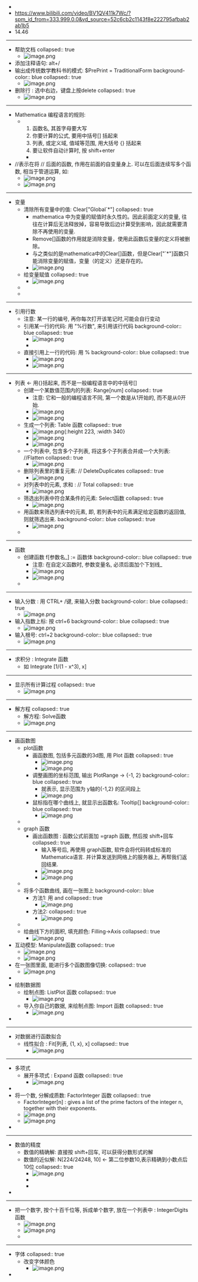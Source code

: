 -
- https://www.bilibili.com/video/BV1QV411k7Wc/?spm_id_from=333.999.0.0&vd_source=52c6cb2c1143f8e222795afbab2ab1b5
- 14.46
- ---
- 帮助文档
  collapsed:: true
	- ![image.png](../assets/image_1667913312156_0.png)
- 添加注释语句: alt+/
- 输出成传统数学教科书的模式: $PrePrint = TraditionalForm
  background-color:: blue
  collapsed:: true
	- ![image.png](../assets/image_1667967405697_0.png)
- 删除行 : 选中右边，键盘上按delete
  collapsed:: true
	- ![image.png](../assets/image_1667959723943_0.png)
- ---
- Mathematica 编程语言的规则:
	- 1. 函数名, 其首字母要大写
	  2. 你要计算的公式, 要用中括号[] 括起来
	  3. 列表, 或定义域, 值域等范围, 用大括号 {} 括起来
	  4. 要让软件自动计算时, 按 shift+enter
		-
- //表示在将 // 后面的函数, 作用在前面的自变量身上. 可以在后面连续写多个函数, 相当于管道运算, 如:
	- ![image.png](../assets/image_1667971212814_0.png)
	- ![image.png](../assets/image_1667971349929_0.png)
- ---
- 变量
	- 清除所有变量中的值:  Clear["Global`*"]
	  collapsed:: true
		- mathematica 中为变量的赋值时永久性的。因此前面定义的变量, 往往在计算后无法释放掉，容易导致后边计算受到影响，因此就需要清除不再使用的变量.
		- Remove[]函数的作用就是消除变量，使用此函数后变量的定义将被删除。
		- 与之类似的是mathematica中的Clear[]函数，但是Clear["`*"]函数只能消除变量的赋值，变量（的定义）还是存在的。
		- ![image.png](../assets/image_1667959116534_0.png)
	- 给变量赋值
	  collapsed:: true
		- ![image.png](../assets/image_1667957525308_0.png)
	-
	-
- ---
- 引用行数
	- 注意: 某一行的编号, 再你每次打开该笔记时,可能会自行变动
	- 引用某一行的代码: 用 "%行数", 来引用该行代码
	  background-color:: blue
	  collapsed:: true
		- ![image.png](../assets/image_1667956970591_0.png)
		-
	- 直接引用上一行的代码: 用 %
	  background-color:: blue
	  collapsed:: true
		- ![image.png](../assets/image_1667957155691_0.png)
		- ![image.png](../assets/image_1667957270830_0.png)
- ---
- 列表 ← 用{}括起来, 而不是一般编程语言中的中括号[]
	- 创建一个某数值范围内的列表: Range[num]
	  collapsed:: true
		- 注意: 它和一般的编程语言不同, 第一个数是从1开始的, 而不是从0开始.
		- ![image.png](../assets/image_1667970271015_0.png)
		- ![image.png](../assets/image_1667970410704_0.png)
	- 生成一个列表:  Table 函数
	  collapsed:: true
		- ![image.png](../assets/image_1667971604849_0.png){:height 223, :width 340}
		- ![image.png](../assets/image_1667972219355_0.png)
		- ![image.png](../assets/image_1667972317662_0.png)
	- 一个列表中, 包含多个子列表, 将这多个子列表合并成一个大列表:  //Flatten
	  collapsed:: true
		- ![image.png](../assets/image_1667970786382_0.png)
	- 删除列表里的重复元素: // DeleteDuplicates
	  collapsed:: true
		- ![image.png](../assets/image_1667970969083_0.png)
	- 对列表中的元素, 求和 : // Total
	  collapsed:: true
		- ![image.png](../assets/image_1667971070093_0.png)
	- 筛选出列表中符合某条件的元素: Select函数
	  collapsed:: true
		- ![image.png](../assets/image_1667972619159_0.png)
	- 用函数来筛选列表中的元素, 即, 若列表中的元素满足给定函数的返回值, 则就筛选出来.
	  background-color:: blue
	  collapsed:: true
		- ![image.png](../assets/image_1667973214723_0.png)
	-
- ---
- 函数
	- 创建函数  f[参数名_] := 函数体
	  background-color:: blue
	  collapsed:: true
		- 注意: 在自定义函数时, 参数变量名, 必须后面加个下划线_
		- ![image.png](../assets/image_1667958216731_0.png)
		- ![image.png](../assets/image_1667958445139_0.png)
	-
- ---
- 输入分数 : 用 CTRL+ /键, 来输入分数
  background-color:: blue
  collapsed:: true
	- ![image.png](../assets/image_1667913574670_0.png)
- 输入指数上标:  按 ctrl+6
  background-color:: blue
  collapsed:: true
	- ![image.png](../assets/image_1667913729799_0.png)
- 输入根号: ctrl+2
  background-color:: blue
  collapsed:: true
	- ![image.png](../assets/image_1667957854215_0.png)
- ---
- 求积分 : Integrate 函数
	- 如 Integrate [1/(1 - x^3), x]
- ---
- 显示所有计算过程
  collapsed:: true
	- ![image.png](../assets/image_1667912769937_0.png)
- ---
- 解方程
  collapsed:: true
	- 解方程:  Solve函数
	- ![image.png](../assets/image_1667960179359_0.png)
- ---
- 画函数图
	- plot函数
		- 画函数图, 包括多元函数的3d图, 用 Plot 函数
		  collapsed:: true
			- ![image.png](../assets/image_1667913150420_0.png)
			- ![image.png](../assets/image_1667961166111_0.png)
		- 调整画图的坐标范围, 输出 PlotRange -> {-1, 2}
		  background-color:: blue
		  collapsed:: true
			- 就表示, 显示范围为 y轴的{-1,2} 的区间段上
			- ![image.png](../assets/image_1667910861273_0.png)
		- 鼠标指在哪个曲线上, 就显示出函数名:   Tooltip[]
		  background-color:: blue
		  collapsed:: true
			- ![image.png](../assets/image_1667961778460_0.png)
	-
	- graph 函数
		- 画出函数图 : 函数公式前面加 =graph 函数, 然后按 shift+回车
		  collapsed:: true
			- 输入等号后, 再使用 graph函数, 软件会将代码转成标准的 Mathematica语言.  并计算发送到网络上的服务器上, 再帮我们返回结果.
			- ![image.png](../assets/image_1667960765127_0.png)
			- ![image.png](../assets/image_1667910997450_0.png)
	-
	- 将多个函数曲线, 画在一张图上
	  background-color:: blue
		- 方法1: 用 and
		  collapsed:: true
			- ![image.png](../assets/image_1667961557838_0.png)
		- 方法2:
		  collapsed:: true
			- ![image.png](../assets/image_1667962069230_0.png)
	-
	- 给曲线下方的面积, 填充颜色:  Filling->Axis
	  collapsed:: true
		- ![image.png](../assets/image_1667962344337_0.png)
- 互动模型: Manipulate函数
  collapsed:: true
	- ![image.png](../assets/image_1667962939733_0.png)
	- ![image.png](../assets/image_1667963096519_0.png)
- 在一张图里面, 能进行多个函数图像切换:
  collapsed:: true
	- ![image.png](../assets/image_1667963466961_0.png)
-
- 绘制数据图
	- 绘制点图:  ListPlot 函数
	  collapsed:: true
		- ![image.png](../assets/image_1667964279508_0.png)
	- 导入你自己的数据, 来绘制点图: Import 函数
	  collapsed:: true
		- ![image.png](../assets/image_1667964464887_0.png)
-
- ---
- 对数据进行函数拟合
	- 线性拟合 : Fit[列表, {1, x}, x]
	  collapsed:: true
		- ![image.png](../assets/image_1667969752092_0.png)
- ---
- 多项式
	- 展开多项式 :  Expand 函数
	  collapsed:: true
		- ![image.png](../assets/image_1667958341676_0.png)
-
- 将一个数, 分解成质数: FactorInteger 函数
  collapsed:: true
	- FactorInteger[n] : gives a list of the prime factors of the integer n, together with their exponents.
	- ![image.png](../assets/image_1667973427888_0.png)
	- ![image.png](../assets/image_1667973484859_0.png)
-
- ---
- 数值的精度
	- 数值的精确解: 直接按 shift+回车, 可以获得分数形式的解
	- 数值的近似解: N[224/24248, 10] ← 第二位参数10,表示精确到小数点后10位
	  collapsed:: true
		- ![image.png](../assets/image_1667956808687_0.png)
		-
		-
-
- ---
- 把一个数字, 按个十百千位等, 拆成单个数字, 放在一个列表中 : IntegerDigits 函数
	- ![image.png](../assets/image_1667982992252_0.png)
	- ![image.png](../assets/image_1667983084683_0.png)
	-
- ---
- 字体
  collapsed:: true
	- 改变字体颜色
		- ![image.png](../assets/image_1667914107212_0.png)
-